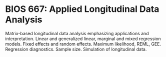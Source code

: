 # BIOS 667: Applied Longitudinal Data Analysis

Matrix-based longitudinal data analysis emphasizing applications and interpretation. Linear and generalized linear, marginal and mixed regression models. Fixed effects and random effects. Maximum likelihood, REML, GEE. Regression diagnostics. Sample size. Simulation of longitudinal data.